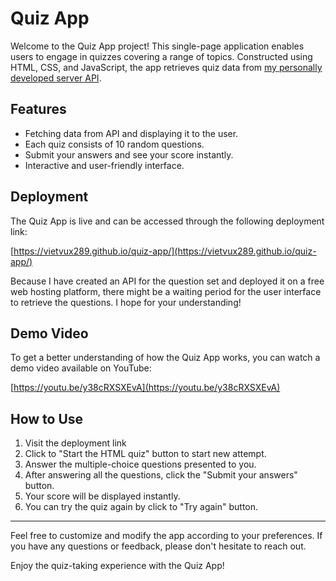 ﻿# Quiz App

Welcome to the Quiz App project! This single-page application enables users to engage in quizzes covering a range of topics. Constructed using HTML, CSS, and JavaScript, the app retrieves quiz data from [my personally developed server API](https://github.com/vietvux289/quiz-server-api).

## Features
- Fetching data from API and displaying it to the user.
- Each quiz consists of 10 random questions.
- Submit your answers and see your score instantly.
- Interactive and user-friendly interface.

## Deployment
The Quiz App is live and can be accessed through the following deployment link: 

[https://vietvux289.github.io/quiz-app/](https://vietvux289.github.io/quiz-app/)


Because I have created an API for the question set and deployed it on a free web hosting platform, there might be a waiting period for the user interface to retrieve the questions. 
I hope for your understanding!

## Demo Video
To get a better understanding of how the Quiz App works, you can watch a demo video available on YouTube: 

[https://youtu.be/y38cRXSXEvA](https://youtu.be/y38cRXSXEvA)

## How to Use
1. Visit the deployment link
2. Click to "Start the HTML quiz" button to start new attempt.
3. Answer the multiple-choice questions presented to you.
4. After answering all the questions, click the "Submit your answers" button.
5. Your score will be displayed instantly.
6. You can try the quiz again by click to "Try again" button.

---
Feel free to customize and modify the app according to your preferences. If you have any questions or feedback, please don't hesitate to reach out.

Enjoy the quiz-taking experience with the Quiz App!
